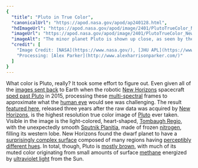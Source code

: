 ```yaml
---
{
  "title": "Pluto in True Color",
  "canonicalUrl": "https://apod.nasa.gov/apod/ap240128.html",
  "hdImageUrl": "https://apod.nasa.gov/apod/image/2401/PlutoTrueColor_NewHorizons_8000.jpg",
  "imageUrl": "https://apod.nasa.gov/apod/image/2401/PlutoTrueColor_NewHorizons_960.jpg",
  "imageAlt": "The minor planet Pluto is shown up close, as seen by the passing New Horizons spacecraft, and in true color. Pluto is a complex mix of beige regions and some dark brown regions. Please see the explanation for more detailed information.",
  "credit": [
    "Image Credit: [NASA](https://www.nasa.gov/), [JHU APL](https://www.jhuapl.edu/), [SwRI](https://www.swri.org/)",
    "Processing: [Alex Parker](http://www.alexharrisonparker.com/)"
  ]
}
---
```


What color is Pluto, really? It took some effort to figure out. Even given all of the [images sent back](https://apod.nasa.gov/apod/ap150831.html) to Earth when the robotic [New Horizons](https://science.nasa.gov/mission/new-horizons/) spacecraft [sped past Pluto](https://apod.nasa.gov/apod/ap170731.html) in 2015, processing these [multi-spectral](https://en.wikipedia.org/wiki/Ralph_(New_Horizons)) frames to approximate what the [human eye](https://micro.magnet.fsu.edu/primer/java/humanvision/accommodation/index.html) would see was challenging. The result [featured here](http://pluto.jhuapl.edu/Galleries/Featured-Images/image.php?page=1&gallery_id=2&image_id=543), released three years after the raw data was acquired by [New Horizons](http://pluto.jhuapl.edu/Mission/Spacecraft.php#Systems-and-Components), is the highest resolution true color image of [Pluto](https://science.nasa.gov/dwarf-planets/pluto/) ever taken. Visible in the image is the light-colored, heart-shaped, [Tombaugh Regio](https://en.wikipedia.org/wiki/Tombaugh_Regio), with the unexpectedly smooth [Sputnik Planitia](https://apod.nasa.gov/apod/ap161122.html), made of frozen [nitrogen](https://periodic.lanl.gov/7.shtml), filling its western lobe. New Horizons found the dwarf planet to have a [surprisingly complex surface](https://apod.nasa.gov/apod/ap150914.html) composed of many regions having [perceptibly different hues](https://www.reddit.com/media?url=https%3A%2F%2Fi.redd.it%2Fxvdk3cwfp1171.jpg). In total, though, Pluto is [mostly brown](https://apod.nasa.gov/apod/ap060903.html), with much of its muted color originating from small amounts of surface [methane](https://www.nasa.gov/solar-system/first-you-see-it-then-you-dont-scientists-closer-to-explaining-mars-methane-mystery/) energized by [ultraviolet light](https://science.nasa.gov/ems/10_ultravioletwaves) from the Sun.
